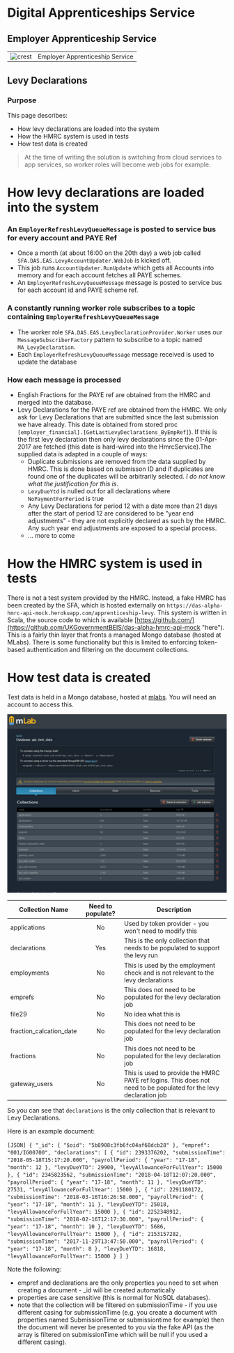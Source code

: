 # Digital Apprenticeships Service

## Employer Apprenticeship Service

|               |               |
| ------------- | ------------- |
|![crest](https://assets.publishing.service.gov.uk/government/assets/crests/org_crest_27px-916806dcf065e7273830577de490d5c7c42f36ddec83e907efe62086785f24fb.png)|Employer Apprenticeship Service|

## Levy Declarations

### Purpose
This page describes:

-  How levy declarations are loaded into the system
-  How the HMRC system is used in tests
-  How test data is created 

> At the time of writing the solution is switching from cloud services to app services, so worker roles will become web jobs for example.  
     
# How levy declarations are loaded into the system

### An `EmployerRefreshLevyQueueMessage` is posted to service bus for every account and PAYE Ref

- Once a month (at about 16:00 on the 20th day) a web job called `SFA.DAS.EAS.LevyAccountUpdater.WebJob` is kicked off. 
- This job runs `AccountUpdater.RunUpdate` which gets all Accounts into memory and for each account fetches all PAYE schemes.
- An `EmployerRefreshLevyQueueMessage` message is posted to service bus for each account id and PAYE scheme ref. 

### A constantly running worker role subscribes to a topic containing `EmployerRefreshLevyQueueMessage`

- The worker role `SFA.DAS.EAS.LevyDeclarationProvider.Worker` uses our `MessageSubscriberFactory` pattern to subscribe to a topic named ` MA_LevyDeclaration`.
- Each `EmployerRefreshLevyQueueMessage` message received is used to update the database
 
### How each message is processed
 
- English Fractions for the PAYE ref are obtained from the HMRC and merged into the database.
- Levy Declarations for the PAYE ref are obtained from the HMRC. We only ask for Levy Declarations that are submitted since the last submission we have already. This date is obtained from stored proc `[employer_financial].[GetLastLevyDeclarations_ByEmpRef]`). If this is the first levy declaration then only levy declarations since the 01-Apr-2017 are fetched (this date is hard-wired into the HmrcService).The supplied data is adapted in a couple of ways:
	- Duplicate submissions are removed from the data supplied by HMRC. This is done based on submisson ID and if duplicates are found one of the duplicates will be arbitrarily selected. _I do not know what the justification for this is_. 
	- `LevyDueYtd` is nulled out for all declarations where `NoPaymentForPeriod` is true
	- Any Levy Declarations for period 12 with a date more than 21 days after the start of period 12 are considered to be "year end adjustments" - they are not explicitly declared as such by the HMRC. Any such year end adjustments are exposed to a special process.
	- ... more to come

# How the HMRC system is used in tests

There is not a test system provided by the HMRC. Instead, a fake HMRC has been created by the SFA, which is hosted externally on `https://das-alpha-hmrc-api-mock.herokuapp.com/apprenticeship-levy`. This system is written in Scala, the source code to which is available [https://github.com/](https://github.com/UKGovernmentBEIS/das-alpha-hmrc-api-mock "here"). This is a fairly thin layer that fronts a managed Mongo database (hosted at MLabs). There is some functionality but this is limited to enforcing token-based authentication and filtering on the document collections. 

# How test data is created

Test data is held in a Mongo database, hosted at [mlabs](https://mlab.com/databases/api_test_data "MLabs"). You will need an account to access this. 

![Collections](MLabs.PNG)


Collection Name                 | Need to populate?| Description
--------------------------------| :-------------:  |------------------------------
applications                    | No               | Used by token provider - you won't need to modify this
declarations                    | Yes              | This is the only collection that needs to be populated to support the levy run
employments                     | No               | This is used by the employment check and is not relevant to the levy declarations
emprefs                         | No               | This does not need to be populated for the levy declaration job
file29                          | No               | No idea what this is
fraction_calcation_date         | No               | This does not need to be populated for the levy declaration job 
fractions                       | No               | This does not need to be populated for the levy declaration job
gateway_users                   | No               | This is used to provide the HMRC PAYE ref logins. This does not need to be populated for the levy declaration job

So you can see that `declarations` is the only collection that is relevant to Levy Declarations.

Here is an example document:

`[JSON]
{
    "_id": {
        "$oid": "5b8908c3fb6fc04af68dcb28"
    },
    "empref": "001/IG00700",
    "declarations": [
        {
            "id": 2393376202,
            "submissionTime": "2018-05-18T15:17:20.000",
            "payrollPeriod": {
                "year": "17-18",
                "month": 12
            },
            "levyDueYTD": 29900,
            "levyAllowanceForFullYear": 15000
        },
        {
            "id": 2345823562,
            "submissionTime": "2018-04-18T12:07:20.000",
            "payrollPeriod": {
                "year": "17-18",
                "month": 11
            },
            "levyDueYTD": 27531,
            "levyAllowanceForFullYear": 15000
        },
        {
            "id": 2291180172,
            "submissionTime": "2018-03-16T16:26:58.000",
            "payrollPeriod": {
                "year": "17-18",
                "month": 11
            },
            "levyDueYTD": 25018,
            "levyAllowanceForFullYear": 15000
        },
        {
            "id": 2252348912,
            "submissionTime": "2018-02-16T12:17:30.000",
            "payrollPeriod": {
                "year": "17-18",
                "month": 10
            },
            "levyDueYTD": 5686,
            "levyAllowanceForFullYear": 15000
        },
        {
            "id": 2153157282,
            "submissionTime": "2017-11-29T13:47:50.000",
            "payrollPeriod": {
                "year": "17-18",
                "month": 8
            },
            "levyDueYTD": 16818,
            "levyAllowanceForFullYear": 15000
        }
    ]
}
`

Note the following:
- empref and declarations are the only properties you need to set when creating a document - _id will be created automatically
- properties are case sensitive (this is normal for NoSQL databases). 
- note that the collection will be filtered on submissionTime - if you use different casing for submissionTime (e.g. you create a document with properties named SubmissionTime or submissiontime for example) then the document will never be presented to you via the fake API (as the array is filtered on submissionTime which will be null if you used a different casing).

